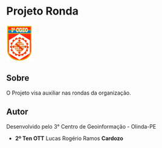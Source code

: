 # Projeto Ronda

<img src="/logo.png" alt="Projeto Ronda"/>

## Sobre

O Projeto visa auxiliar nas rondas da organização.

## Autor

Desenvolvido pelo 3° Centro de Geoinformação - Olinda-PE

- <b>2º Ten OTT</b> Lucas Rogério Ramos <b>Cardozo</b>
